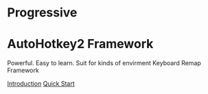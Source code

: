 # Progressive
# AutoHotkey2 Framework

Powerful. Easy to learn. Suit for kinds of envirment Keyboard Remap Framework

[Introduction](en-us/README_EN)
[Quick Start](en-us/README_EN)
